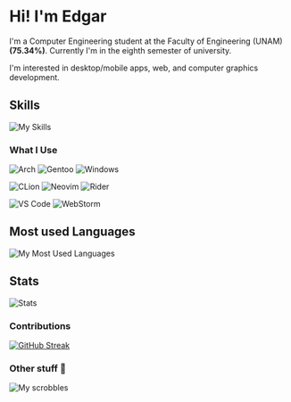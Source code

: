 # Hi! I'm Edgar

I'm a Computer Engineering student at the Faculty of Engineering (UNAM) __(75.34%)__. Currently I'm in the eighth semester of university.

I'm interested in desktop/mobile apps, web, and computer graphics development.

## Skills

![My Skills](https://skillicons.dev/icons?i=cs,dotnet,cpp,python,angular,ts,js,linux&theme=dark)

### What I Use

![Arch](https://img.shields.io/badge/Arch%20Linux-1793D1?logo=arch-linux&logoColor=fff&style=for-the-badge)
![Gentoo](https://img.shields.io/badge/Gentoo-54487A?style=for-the-badge&logo=gentoo&logoColor=white)
![Windows](https://img.shields.io/badge/Windows-0078D6?style=for-the-badge&logo=windows&logoColor=white)

![CLion](https://img.shields.io/badge/CLion-black?style=for-the-badge&logo=clion&logoColor=white)
![Neovim](https://img.shields.io/badge/NeoVim-%2357A143.svg?&style=for-the-badge&logo=neovim&logoColor=white)
![Rider](https://img.shields.io/badge/Rider-000000.svg?style=for-the-badge&logo=Rider&logoColor=white&color=black&labelColor=crimson)

![VS Code](https://img.shields.io/badge/Visual%20Studio%20Code-0078d7.svg?style=for-the-badge&logo=visual-studio-code&logoColor=white)
![WebStorm](https://img.shields.io/badge/webstorm-143?style=for-the-badge&logo=webstorm&logoColor=white&color=black)

## Most used Languages

![My Most Used Languages](https://github-readme-stats.vercel.app/api/top-langs/?username=Azrielx86&theme=gotham&layout=compact&hide=HTML,CSS,SCSS,VHDL,Assembly&exclude_repo=ProyectoFinalPOO,PracticasComputoGrafico_2024-1)

## Stats

![Stats](https://github-readme-stats.vercel.app/api?username=Azrielx86&show_icons=true&theme=gotham)

### Contributions

[![GitHub Streak](https://github-readme-streak-stats.herokuapp.com?user=Azrielx86&theme=gotham)](https://git.io/streak-stats)

### Other stuff :eyes:

![My scrobbles](https://lastfm-recently-played.vercel.app/api?user=Azrielx86&show_user=header)
